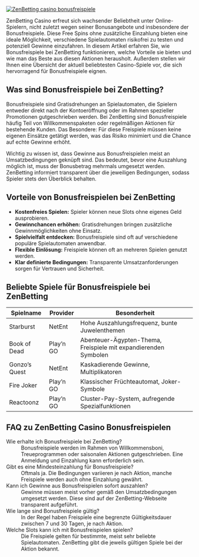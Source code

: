 [![ZenBetting casino bonusfreispiele](https://123-caf.pages.dev/gitsignup.png)](https://vrmoo.ru/Bt82HjjY)

<p>ZenBetting Casino erfreut sich wachsender Beliebtheit unter Online-Spielern, nicht zuletzt wegen seiner Bonusangebote und insbesondere der Bonusfreispiele. Diese Free Spins ohne zusätzliche Einzahlung bieten eine ideale Möglichkeit, verschiedene Spielautomaten risikofrei zu testen und potenziell Gewinne einzufahren. In diesem Artikel erfahren Sie, wie Bonusfreispiele bei ZenBetting funktionieren, welche Vorteile sie bieten und wie man das Beste aus diesen Aktionen herausholt. Außerdem stellen wir Ihnen eine Übersicht der aktuell beliebtesten Casino-Spiele vor, die sich hervorragend für Bonusfreispiele eignen.</p>  <h2>Was sind Bonusfreispiele bei ZenBetting?</h2> <p>Bonusfreispiele sind Gratisdrehungen an Spielautomaten, die Spielern entweder direkt nach der Kontoeröffnung oder im Rahmen spezieller Promotionen gutgeschrieben werden. Bei ZenBetting sind Bonusfreispiele häufig Teil von Willkommenspaketen oder regelmäßigen Aktionen für bestehende Kunden. Das Besondere: Für diese Freispiele müssen keine eigenen Einsätze getätigt werden, was das Risiko minimiert und die Chance auf echte Gewinne erhöht.</p> <p>Wichtig zu wissen ist, dass Gewinne aus Bonusfreispielen meist an Umsatzbedingungen geknüpft sind. Das bedeutet, bevor eine Auszahlung möglich ist, muss der Bonusbetrag mehrmals umgesetzt werden. ZenBetting informiert transparent über die jeweiligen Bedingungen, sodass Spieler stets den Überblick behalten.</p>  <h2>Vorteile von Bonusfreispielen bei ZenBetting</h2> <ul>   <li><strong>Kostenfreies Spielen:</strong> Spieler können neue Slots ohne eigenes Geld ausprobieren.</li>   <li><strong>Gewinnchancen erhöhen:</strong> Gratisdrehungen bringen zusätzliche Gewinnmöglichkeiten ohne Einsatz.</li>   <li><strong>Spielvielfalt entdecken:</strong> Bonusfreispiele sind oft auf verschiedene populäre Spielautomaten anwendbar.</li>   <li><strong>Flexible Einlösung:</strong> Freispiele können oft an mehreren Spielen genutzt werden.</li>   <li><strong>Klar definierte Bedingungen:</strong> Transparente Umsatzanforderungen sorgen für Vertrauen und Sicherheit.</li> </ul>  <h2>Beliebte Spiele für Bonusfreispiele bei ZenBetting</h2> <table>   <thead>     <tr>       <th>Spielname</th>       <th>Provider</th>       <th>Besonderheit</th>     </tr>   </thead>   <tbody>     <tr>       <td>Starburst</td>       <td>NetEnt</td>       <td>Hohe Auszahlungsfrequenz, bunte Juwelenthemen</td>     </tr>     <tr>       <td>Book of Dead</td>       <td>Play’n GO</td>       <td>Abenteuer-Ägypten-Thema, Freispiele mit expandierenden Symbolen</td>     </tr>     <tr>       <td>Gonzo’s Quest</td>       <td>NetEnt</td>       <td>Kaskadierende Gewinne, Multiplikatoren</td>     </tr>     <tr>       <td>Fire Joker</td>       <td>Play’n GO</td>       <td>Klassischer Früchteautomat, Joker-Symbole</td>     </tr>     <tr>       <td>Reactoonz</td>       <td>Play’n GO</td>       <td>Cluster-Pay-System, aufregende Spezialfunktionen</td>     </tr>   </tbody> </table>  <h2>FAQ zu ZenBetting Casino Bonusfreispielen</h2> <dl>   <dt>Wie erhalte ich Bonusfreispiele bei ZenBetting?</dt>   <dd>Bonusfreispiele werden im Rahmen von Willkommensboni, Treueprogrammen oder saisonalen Aktionen gutgeschrieben. Eine Anmeldung und Einzahlung kann erforderlich sein.</dd>    <dt>Gibt es eine Mindesteinzahlung für Bonusfreispiele?</dt>   <dd>Oftmals ja. Die Bedingungen variieren je nach Aktion, manche Freispiele werden auch ohne Einzahlung gewährt.</dd>    <dt>Kann ich Gewinne aus Bonusfreispielen sofort auszahlen?</dt>   <dd>Gewinne müssen meist vorher gemäß den Umsatzbedingungen umgesetzt werden. Diese sind auf der ZenBetting-Webseite transparent aufgeführt.</dd>    <dt>Wie lange sind Bonusfreispiele gültig?</dt>   <dd>In der Regel haben Freispiele eine begrenzte Gültigkeitsdauer zwischen 7 und 30 Tagen, je nach Aktion.</dd>    <dt>Welche Slots kann ich mit Bonusfreispielen spielen?</dt>   <dd>Die Freispiele gelten für bestimmte, meist sehr beliebte Spielautomaten. ZenBetting gibt die jeweils gültigen Spiele bei der Aktion bekannt.</dd> </dl>